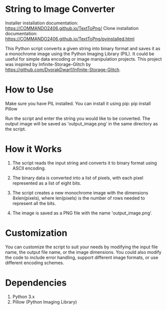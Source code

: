# String to Image Converter
Installer installation documentation: https://COMMANDO2406.github.io/TextToPng/
Clone installation documentation: https://COMMANDO2406.github.io/TextToPng/pyinstalled.html

This Python script converts a given string into binary format and saves it as a monochrome image using the Python Imaging Library (PIL). It could be useful for simple data encoding or image manipulation projects. This project was inspired by Infinite-Storage-Glitch by https://github.com/DvorakDwarf/Infinite-Storage-Glitch.

# How to Use
Make sure you have PIL installed. You can install it using pip: pip install Pillow

Run the script and enter the string you would like to be converted. The output image will be saved as 'output_image.png' in the same directory as the script.

# How it Works
1. The script reads the input string and converts it to binary format using ASCII encoding.

2. The binary data is converted into a list of pixels, with each pixel represented as a list of eight bits.

3. The script creates a new monochrome image with the dimensions 8xlen(pixels), where len(pixels) is the number of rows needed to represent all the bits.

4. The image is saved as a PNG file with the name 'output_image.png'.

# Customization
You can customize the script to suit your needs by modifying the input file name, the output file name, or the image dimensions. You could also modify the code to include error handling, support different image formats, or use different encoding schemes.

# Dependencies
1. Python 3.x
2. Pillow (Python Imaging Library)
